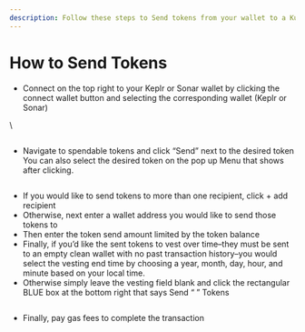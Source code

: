 ```yaml
---
description: Follow these steps to Send tokens from your wallet to a Kujira address.
---
```


# How to Send Tokens

* Connect on the top right to your Keplr or Sonar wallet by clicking the connect wallet button and selecting the corresponding wallet (Keplr or Sonar)

\


<figure><img src="https://lh4.googleusercontent.com/3_kk5Llb_AiG6dbLjUsVmcjlDnSVbZl6JPGVhG__BQufqcKPuvrcahPyHAOtf4_lIJsF_f68k2kW0PRw9gAphLzLuzKV8_un7SlpfJxxS2Nsjb9dMqOmOLG4odoxaqlLBU080tADol27Nrs6QseT5EM" alt=""><figcaption></figcaption></figure>

* Navigate to spendable tokens and click “Send” next to the desired token You can also select the desired token on the pop up Menu that shows after clicking.&#x20;

<figure><img src="https://lh4.googleusercontent.com/hfMnyFJDgjp6OgxIpLU9VGOc8s75n0lnYpW6P3gEGOQDl1WhIlV8At4Z4L8fUfbC2efCOYC6Sj7FPHYRxSHPqgfdQtDl4pzMs2AWCwwbrOEXECU3K8PSyuHnRH0lRhnI8RH2qHzk82EqBTABoCMzTCA" alt=""><figcaption></figcaption></figure>

* If you would like to send tokens to more than one recipient, click + add recipient
* Otherwise, next enter a wallet address you would like to send those tokens to
* Then enter the token send amount limited by the token balance
* Finally, if you’d like the sent tokens to vest over time–they must be sent to an empty clean wallet with no past transaction history–you would select the vesting end time by choosing a year, month, day, hour, and minute based on your local time.
* Otherwise simply leave the vesting field blank and click the rectangular BLUE box at the bottom right that says Send “ ” Tokens

<figure><img src="https://lh3.googleusercontent.com/hnmBPP_aTr09D7VSZ1HtqIgExHqM_iHCgQBJLlU5SmD5VnJbHf35HfVoeQDjSYf2sHtyGEQkQ8eS7GdZ96kIjCUaqv_35M5USq0ELaPUIEz5aXS_XkwVLualmDAz-SJ_66Pw7ixNE4aHygqqCdmUPK4" alt=""><figcaption></figcaption></figure>

* Finally, pay gas fees to complete the transaction
